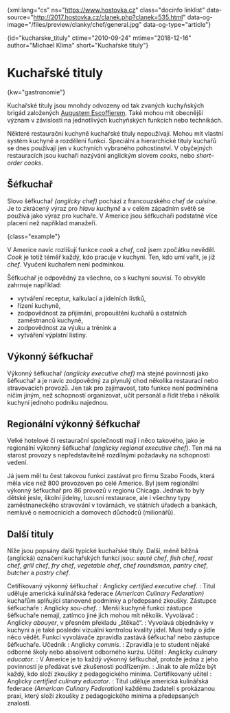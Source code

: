 
{xml:lang="cs" ns="https://www.hostovka.cz" class="docinfo linklist" data-source="http://2017.hostovka.cz/clanek.php?clanek=535.html" data-og-image="/files/preview/clanky/chef/general.jpg" data-og-type="article"}

{id="kucharske_tituly" ctime="2010-09-24" mtime="2018-12-16" author="Michael Klíma" short="Kuchařské tituly"}

# Kuchařské tituly

{kw="gastronomie"}

Kuchařské tituly jsou mnohdy odvozeny od tak zvaných kuchyňských brigád založených [Augustem Escoffierem][1]. Také mohou mít obecnější význam v závislosti na jednotlivých kuchyňských funkcích nebo technikách.

Některé restaurační kuchyně kuchařské tituly nepoužívají. Mohou mít vlastní systém kuchyně a rozdělení funkcí. Speciální a hierarchické tituly kuchařů se dnes používají jen v kuchyních vybraného pohostinství. V obyčejných restauracích jsou kuchaři nazýváni anglickým slovem _cooks_, nebo _short–order cooks_.

## Šéfkuchař

Slovo šéfkuchař _(anglicky chef)_ pochází z francouzského _chef de cuisine_. Je to zkrácený výraz pro _hlavu kuchyně_ a v celém západním světě se používá jako výraz pro kuchaře. V Americe jsou šéfkuchaři podstatně více placeni než například manažeři.

{class="example"}

V Americe navíc rozlišují funkce _cook_ a _chef_, což jsem zpočátku nevěděl. _Cook_ je totiž téměř každý, kdo pracuje v kuchyni. Ten, kdo umí vařit, je již _chef_. Vyučení kuchařem není podmínkou.

Šéfkuchař je odpovědný za všechno, co s kuchyní souvisí. To obvykle zahrnuje například:

 * vytváření receptur, kalkulací a jídelních lístků,
 * řízení kuchyně,
 * zodpovědnost za přijímání, propouštění kuchařů a ostatních zaměstnanců kuchyně,
 * zodpovědnost za výuku a trénink a
 * vytváření výplatní listiny.

## Výkonný šéfkuchař

Výkonný šéfkuchař _(anglicky executive chef)_ má stejné povinnosti jako šéfkuchař a je navíc zodpovědný za plynulý chod několika restaurací nebo stravovacích provozů. Jen tak pro zajímavost, tato funkce není podmíněna ničím jiným, než schopností organizovat, učit personál a řídit třeba i několik kuchyní jednoho podniku najednou.

## Regionální výkonný šéfkuchař

Velké hotelové či restaurační společnosti mají i něco takového, jako je regionální výkonný šéfkuchař _(anglicky regional executive chef)_. Ten má na starost provozy s nepředstavitelně rozdílnými požadavky na schopnosti vedení.

Já jsem měl tu čest takovou funkci zastávat pro firmu Szabo Foods, která měla více než 800 provozoven po celé Americe. Byl jsem regionální výkonný šéfkuchař pro 86 provozů v regionu Chicaga. Jednak to byly dětské jesle, školní jídelny, luxusní restaurace, ale i všechny typy zaměstnaneckého stravování v továrnách, ve státních úřadech a bankách, nemluvě o nemocnicích a domovech důchodců (milionářů).

<!--
Super chef je titul se kterým se nikde jinde ve světě nesetkáte než v Česku, kde tento titul uděluje náš nejsprostší samozvaný šéf Zdeněk Pohlreich, což je tedy chucpa, ale když můžeme v Česku mít kuchaře s titulem doktora, tak proč bychom nemohli mít titul kuchař SUPER CHEF. Některé ty kuchyňské funkce a tituly které jsem uvedl upadají v zapomenutí a jejich význam dnes již neznají ani naši odborníci, ale Vy jako studenti HOSTOVKY byste měli být im bilde, při sledování televizních pořadů jako ANO ŠÉFE a teď pořad NA NOŽE.
Mluvčí Primy Jana Kocová vyjádřila uspokojení se sledovaností prvního dílu, ale to samozřejmě nic neříká o tom, jak a komu se ten pořad líbil. Ale připouštím, že někteří lidé to chtějí ale podle mě jen proto, že nic lepšího není. Trojice porotců, která se skládá ze samotného velkého Pohlreicha, našeho největšího gastronoma Romana Vaňka a Evy Filipové, která některým našim kuchařům, kteří neumí psát, údajně sepisuje receptury, také není ještě zárukou odborné úrovně celého pořadu, a kritici tohoto pořadu se diví co na tom pořadu tito lidé vlastně vlastně dělají a někteří dokonce říkají, že Pohlreichovi docela škodí. Já si ale myslím, že jemu už nic škodit nemůže.
Podle programového šéfa Primy, kuchařská show NA NOŽE, měla za úkol najít nejlepšího šéfkuchaře, v pořadu zmiňovaném jako Super Chef. Dnes už není pochyb o tom, že mezi našimi mladými kuchaři jsou i takoví, kteří by se eventuálně mohli do této soutěže zapojit, ale kupodivu ani jeden z nich se nepřihlásil. Nepřihlásil se ani jeden z těch „osobností, jmenovaných Jiřím Řezáčem na stránkách www.gastronews.cz. To samo o sobě vám již napovídá, že s tou soutěži není něco košer, a jestli ta sebranka těch 40 volů, jak se mezi sebou titulují, od takových kteří nikdy v žádné kuchyni nebyli, přes ty kteří jsou eventuálně manažeři nějakého ofisu, který nemá s gastronomii nic společného , ale kteří mají tituly šéf, zástupce šéfa, privátní šéf a dokonce i _executive chef_ (z nichž ani jeden neví co to znamená), jsou ukázkou toho jak hluboko to české pohostinství , a zejména gastronomie klesla. Jestli tato sebranka je Crème de la crème české gastronomie, tak pěkně děkuji.
Co jim asi také schází je ten údajně „peprný“ slovník a Pohlreichovské vejšprechty, tak zvané hlášky. Ten první díl byl tak nudný, že jsem v jeho druhé polovině usnul, ale stačil jsem zaznamenat, kolik těch tak zvaných „kuchařů“, kteří si neumí ani nabrousit nůž, se pořezalo, a dosti mě udivilo, že nebyli diskvalifikování, už jenom proto, že kuchař se sebemenší oděrkou na ruce, by neměl být k vaření připuštěn.
No, ten druhý díl, který byl stejně nudný, a který díky těm záběrům těch polonahých kuchařů stávajících z těch „pelechů“, a odcházejících během pěti minut bez umytí do kuchyně , navíc ještě byl neestetický, ten jsem z profesionálního zájmu zhlédl celý. NO COMMENTS! Na to se musíte podívat, abyste viděli, že ta úroveň českého pohostinství je skutečně už „unter Hund“.
-->

## Další tituly

Níže jsou popsány další typické kuchařské tituly. Další, méně běžná (anglická) označení kuchařských funkcí jsou: _sauté chef_, _fish chef_, _roast chef_, _grill chef_, _fry chef_, _vegetable chef_, _chef roundsman_, _pantry chef_, _butcher_ a _pastry chef_.

Cetifikovaný výkonný šéfkuchař
:   Anglicky _certified executive chef_.
:   Titul uděluje americká kulinářská federace _(American Culinary Federation)_ kuchařům splňující stanovené podmínky a předepsané zkoušky.
Zástupce šéfkuchaře
:   Anglicky _sou-chef_.
:   Menší kuchyně funkci zástupce šéfkuchaře nemají, zatímco jiné jich mohou mít několik.
Vyvolávač
:   Anglicky _abouyer_, v přesném překladu „štěkač“.
:   Vyvolává objednávky v kuchyni a je také poslední vizuální kontrolou kvality jídel. Musí tedy o jídle něco vědět. Funkci vyvolávače zpravidla zastává šéfkuchař nebo zástupce šéfkuchaře.
Učedník
:   Anglicky _commis_.
:   Zpravidla je to student nějaké odborné školy nebo absolvent odborného kurzu.
Učitel
:   Anglicky _culinary educator_.
:   V Americe je to každý výkonný šéfkuchař, protože jedna z jeho povinností je předávat své zkušenosti podřízeným.
:   Jinak to ale může být každý, kdo složí zkoušky z pedagogického minima.
Certifikovaný učitel
:   Anglicky _certified culinary educator_.
:   Titul uděluje americká kulinářská federace _(American Culinary Federation)_ každému žadateli s prokázanou praxí, který složí zkoušky z pedagogického minima a předepsaných znalostí.

 [1]: https://cs.wikipedia.org/wiki/Auguste_Escoffier

